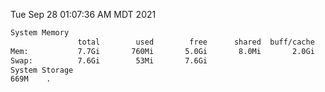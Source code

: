 Tue Sep 28 01:07:36 AM MDT 2021
```bash
System Memory
               total        used        free      shared  buff/cache   available
Mem:           7.7Gi       760Mi       5.0Gi       8.0Mi       2.0Gi       6.6Gi
Swap:          7.6Gi        53Mi       7.6Gi
System Storage
669M	.
```
